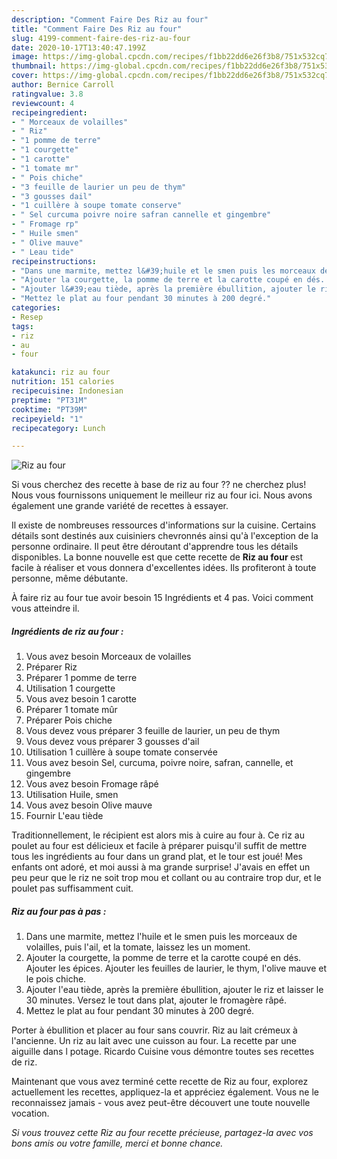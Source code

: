 ```yaml
---
description: "Comment Faire Des Riz au four"
title: "Comment Faire Des Riz au four"
slug: 4199-comment-faire-des-riz-au-four
date: 2020-10-17T13:40:47.199Z
image: https://img-global.cpcdn.com/recipes/f1bb22dd6e26f3b8/751x532cq70/riz-au-four-photo-principale-de-la-recette.jpg
thumbnail: https://img-global.cpcdn.com/recipes/f1bb22dd6e26f3b8/751x532cq70/riz-au-four-photo-principale-de-la-recette.jpg
cover: https://img-global.cpcdn.com/recipes/f1bb22dd6e26f3b8/751x532cq70/riz-au-four-photo-principale-de-la-recette.jpg
author: Bernice Carroll
ratingvalue: 3.8
reviewcount: 4
recipeingredient:
- " Morceaux de volailles"
- " Riz"
- "1 pomme de terre"
- "1 courgette"
- "1 carotte"
- "1 tomate mr"
- " Pois chiche"
- "3 feuille de laurier un peu de thym"
- "3 gousses dail"
- "1 cuillère à soupe tomate conserve"
- " Sel curcuma poivre noire safran cannelle et gingembre"
- " Fromage rp"
- " Huile smen"
- " Olive mauve"
- " Leau tide"
recipeinstructions:
- "Dans une marmite, mettez l&#39;huile et le smen puis les morceaux de volailles, puis l&#39;ail, et la tomate, laissez les un moment."
- "Ajouter la courgette, la pomme de terre et la carotte coupé en dés. Ajouter les épices. Ajouter les feuilles de laurier, le thym, l&#39;olive mauve et le pois chiche."
- "Ajouter l&#39;eau tiède, après la première ébullition, ajouter le riz et laisser le 30 minutes. Versez le tout dans plat, ajouter le fromagère râpé."
- "Mettez le plat au four pendant 30 minutes à 200 degré."
categories:
- Resep
tags:
- riz
- au
- four

katakunci: riz au four 
nutrition: 151 calories
recipecuisine: Indonesian
preptime: "PT31M"
cooktime: "PT39M"
recipeyield: "1"
recipecategory: Lunch

---
```



![Riz au four](https://img-global.cpcdn.com/recipes/f1bb22dd6e26f3b8/751x532cq70/riz-au-four-photo-principale-de-la-recette.jpg)

Si vous cherchez des recette à base de riz au four ?? ne cherchez plus! Nous vous fournissons uniquement le meilleur riz au four ici. Nous avons également une grande variété de recettes à essayer.

Il existe de nombreuses ressources d'informations sur la cuisine. Certains détails sont destinés aux cuisiniers chevronnés ainsi qu'à l'exception de la personne ordinaire. Il peut être déroutant d'apprendre tous les détails disponibles. La bonne nouvelle est que cette recette de <strong> Riz au four </strong> est facile à réaliser et vous donnera d'excellentes idées. Ils profiteront à toute personne, même débutante.

<!--inarticleads1-->

À faire riz au four tue avoir besoin 15 Ingrédients et 4 pas. Voici comment vous atteindre il.

##### Ingrédients de riz au four :

1. Vous avez besoin  Morceaux de volailles
1. Préparer  Riz
1. Préparer 1 pomme de terre
1. Utilisation 1 courgette
1. Vous avez besoin 1 carotte
1. Préparer 1 tomate mûr
1. Préparer  Pois chiche
1. Vous devez vous préparer 3 feuille de laurier, un peu de thym
1. Vous devez vous préparer 3 gousses d&#39;ail
1. Utilisation 1 cuillère à soupe tomate conservée
1. Vous avez besoin  Sel, curcuma, poivre noire, safran, cannelle, et gingembre
1. Vous avez besoin  Fromage râpé
1. Utilisation  Huile, smen
1. Vous avez besoin  Olive mauve
1. Fournir  L&#39;eau tiède


Traditionnellement, le récipient est alors mis à cuire au four à. Ce riz au poulet au four est délicieux et facile à préparer puisqu&#39;il suffit de mettre tous les ingrédients au four dans un grand plat, et le tour est joué! Mes enfants ont adoré, et moi aussi à ma grande surprise! J&#39;avais en effet un peu peur que le riz ne soit trop mou et collant ou au contraire trop dur, et le poulet pas suffisamment cuit. 

<!--inarticleads2-->

##### Riz au four pas à pas :

1. Dans une marmite, mettez l&#39;huile et le smen puis les morceaux de volailles, puis l&#39;ail, et la tomate, laissez les un moment.
1. Ajouter la courgette, la pomme de terre et la carotte coupé en dés. Ajouter les épices. Ajouter les feuilles de laurier, le thym, l&#39;olive mauve et le pois chiche.
1. Ajouter l&#39;eau tiède, après la première ébullition, ajouter le riz et laisser le 30 minutes. Versez le tout dans plat, ajouter le fromagère râpé.
1. Mettez le plat au four pendant 30 minutes à 200 degré.


Porter à ébullition et placer au four sans couvrir. Riz au lait crémeux à l&#39;ancienne. Un riz au lait avec une cuisson au four. La recette par une aiguille dans l potage. Ricardo Cuisine vous démontre toutes ses recettes de riz. 

<!--inarticleads1-->

<p>
Maintenant que vous avez terminé cette recette de Riz au four, explorez actuellement les recettes, appliquez-la et appréciez également. Vous ne le reconnaissez jamais - vous avez peut-être découvert une toute nouvelle vocation.
</p>

<p>
<i>Si vous trouvez cette Riz au four recette précieuse, partagez-la avec vos bons amis ou votre famille, merci et bonne chance.</i>
</p>
